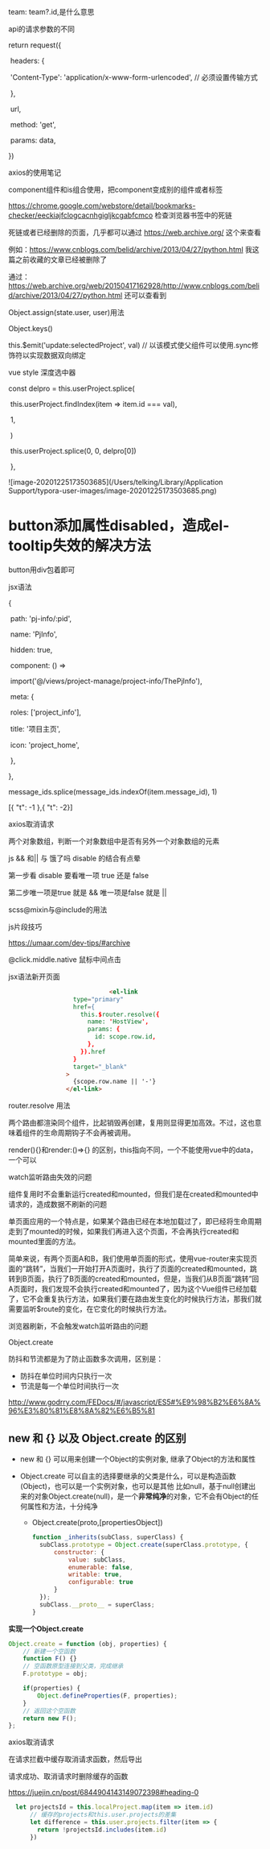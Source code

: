 team: team?.id,是什么意思

api的请求参数的不同

  return request({

​    headers: {

​      'Content-Type': 'application/x-www-form-urlencoded', // 必须设置传输方式

​    },

​    url,

​    method: 'get',

​    params: data,

  })

axios的使用笔记

component组件和is组合使用，把component变成别的组件或者标签



https://chrome.google.com/webstore/detail/bookmarks-checker/eeckiajfclogcacnhgigljkcgabfcmco 检查浏览器书签中的死链



死链或者已经删除的页面，几乎都可以通过 https://web.archive.org/ 这个来查看

例如：https://www.cnblogs.com/belid/archive/2013/04/27/python.html
我这篇之前收藏的文章已经被删除了

通过：https://web.archive.org/web/20150417162928/http://www.cnblogs.com/belid/archive/2013/04/27/python.html
还可以查看到





 Object.assign(state.user, user)用法

Object.keys()

this.$emit('update:selectedProject', val) // 以该模式使父组件可以使用.sync修饰符以实现数据双向绑定

vue style 深度选中器  

 const delpro = this.userProject.splice(

​        this.userProject.findIndex(item => item.id === val),

​        1,

​      )

​      this.userProject.splice(0, 0, delpro[0])

​    },

![image-20201225173503685](/Users/telking/Library/Application Support/typora-user-images/image-20201225173503685.png)





# button添加属性disabled，造成el-tooltip失效的解决方法

button用div包着即可

jsx语法

{

​    path: 'pj-info/:pid',

​    name: 'PjInfo',

​    hidden: true,

​    component: () =>

​      import('@/views/project-manage/project-info/ThePjInfo'),

​    meta: {

​      roles: ['project_info'],

​      title: '项目主页',

​      icon: 'project_home',

​    },

  },

message_ids.splice(message_ids.indexOf(item.message_id), 1)

[{ "t": -1 },{ "t": -2}]

axios取消请求

两个对象数组，判断一个对象数组中是否有另外一个对象数组的元素

js && 和|| 与 饿了吗 disable 的结合有点晕

第一步看 disable 要看唯一项 true 还是 false 

第二步唯一项是true 就是 && 唯一项是false 就是 || 





scss@mixin与@include的用法

js片段技巧

https://umaar.com/dev-tips/#archive

 @click.middle.native 鼠标中间点击

jsx语法新开页面

~~~html
  							<el-link
                  type="primary"
                  href={
                    this.$router.resolve({
                      name: 'HostView',
                      params: {
                        id: scope.row.id,
                      },
                    }).href
                  }
                  target="_blank"
                >
                  {scope.row.name || '-'}
                </el-link>
~~~

router.resolve 用法

两个路由都渲染同个组件，比起销毁再创建，复用则显得更加高效。不过，这也意味着组件的生命周期钩子不会再被调用。

render(){}和render:()=>{} 的区别，this指向不同，一个不能使用vue中的data，一个可以

watch监听路由失效的问题

组件复用时不会重新运行created和mounted，但我们是在created和mounted中请求的，造成数据不刷新的问题

单页面应用的一个特点是，如果某个路由已经在本地加载过了，即已经将生命周期走到了mounted的时候，如果我们再进入这个页面，不会再执行created和mounted里面的方法。

简单来说，有两个页面A和B，我们使用单页面的形式，使用vue-router来实现页面的“跳转”，当我们一开始打开A页面时，执行了页面的created和mounted，跳转到B页面，执行了B页面的created和mounted，但是，当我们从B页面“跳转”回A页面时，我们发现不会执行created和mounted了，因为这个Vue组件已经加载了，它不会重复执行方法，如果我们要在路由发生变化的时候执行方法，那我们就需要监听$route的变化，在它变化的时候执行方法。



浏览器刷新，不会触发watch监听路由的问题

Object.create

防抖和节流都是为了防止函数多次调用，区别是：

- 防抖在单位时间内只执行一次
- 节流是每一个单位时间执行一次

http://www.godrry.com/FEDocs/#/javascript/ES5#%E9%98%B2%E6%8A%96%E3%80%81%E8%8A%82%E6%B5%81

## new 和 {} 以及 Object.create 的区别

- new 和 {} 可以用来创建一个Object的实例对象, 继承了Object的方法和属性

- Object.create 可以自主的选择要继承的父类是什么，可以是构造函数(Object)，也可以是一个实例对象，也可以是其他 比如null，基于null创建出来的对象Object.create(null)，是一个**非常纯净**的对象，它不会有Object的任何属性和方法，十分纯净

  - Object.create(proto,[propertiesObject])

    ```javascript
    function _inherits(subClass, superClass) {
      subClass.prototype = Object.create(superClass.prototype, {
          constructor: {
              value: subClass,
              enumerable: false,
              writable: true,
              configurable: true
          }
      });
      subClass.__proto__ = superClass;
    }
    ```

**实现一个Object.create**

```javascript
Object.create = function (obj, properties) { 
    // 新建一个空函数
    function F() {}
    // 空函数原型连接到父类，完成继承
    F.prototype = obj;

    if(properties) {
        Object.defineProperties(F, properties);
    }
    // 返回这个空函数
    return new F();
};
```



axios取消请求

在请求拦截中缓存取消请求函数，然后导出

请求成功、取消请求时删除缓存的函数

https://juejin.cn/post/6844904143149072398#heading-0





~~~js
  let projectsId = this.localProject.map(item => item.id)
      // 缓存的projects和this.user.projects的差集
      let difference = this.user.projects.filter(item => {
        return !projectsId.includes(item.id)
      })
~~~

